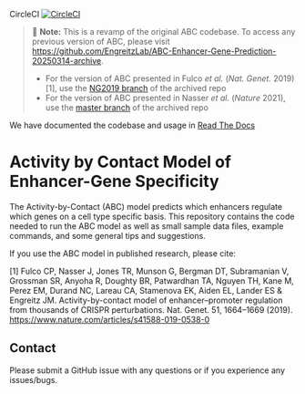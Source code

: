 CircleCI [![CircleCI](https://dl.circleci.com/status-badge/img/gh/broadinstitute/ABC-Enhancer-Gene-Prediction.svg?style=svg)](https://app.circleci.com/pipelines/github/broadinstitute/ABC-Enhancer-Gene-Prediction)

> :memo: **Note:** This is a revamp of the original ABC codebase. To access any previous version of ABC, please visit https://github.com/EngreitzLab/ABC-Enhancer-Gene-Prediction-20250314-archive.
> - For the version of ABC presented in Fulco _et al._ (_Nat. Genet._ 2019)[1], use the [NG2019 branch](https://github.com/EngreitzLab/ABC-Enhancer-Gene-Prediction-20250314-archive/tree/NG2019) of the archived repo
> - For the version of ABC presented in Nasser _et al._ (_Nature_ 2021), use the [master branch](https://github.com/EngreitzLab/ABC-Enhancer-Gene-Prediction-20250314-archive/tree/master) of the archived repo

We have documented the codebase and usage in [Read The Docs](https://abc-enhancer-gene-prediction.readthedocs.io/en/latest/) 

# Activity by Contact Model of Enhancer-Gene Specificity

The Activity-by-Contact (ABC) model predicts which enhancers regulate which genes on a cell type specific basis. This repository contains the code needed to run the ABC model as well as small sample data files, example commands, and some general tips and suggestions.

If you use the ABC model in published research, please cite:

[1] Fulco CP, Nasser J, Jones TR, Munson G, Bergman DT, Subramanian V, Grossman SR, Anyoha R, Doughty BR, Patwardhan TA, Nguyen TH, Kane M, Perez EM, Durand NC, Lareau CA, Stamenova EK, Aiden EL, Lander ES & Engreitz JM. Activity-by-contact model of enhancer–promoter regulation from thousands of CRISPR perturbations. Nat. Genet. 51, 1664–1669 (2019). https://www.nature.com/articles/s41588-019-0538-0

## Contact
Please submit a GitHub issue with any questions or if you experience any issues/bugs. 



